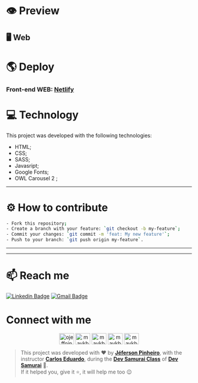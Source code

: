 # :eye: Preview
## :desktop_computer: Web
<p align="center" ></p>

# :earth_americas: Deploy
### Front-end WEB: [Netlify]()<br />

# :computer: Technology
This project was developed with the following technologies:
- HTML;
- CSS;
- SASS;
- Javasript;
- Google Fonts;
- OWL Carousel 2 ;
---

# :gear: How to contribute
```bash
- Fork this repository;
- Create a branch with your feature: `git checkout -b my-feature`;
- Commit your changes: `git commit -m 'feat: My new feature'`;
- Push to your branch: `git push origin my-feature`.
```
--- 

---
# :mailbox: Reach me	
[![Linkedin Badge](https://img.shields.io/badge/-JefersonPinheiro-blue?style=flat-square&logo=Linkedin&logoColor=white&link=https://https://www.linkedin.com/in/jeferson-pinheiro/)](https://www.linkedin.com/in/jeferson-pinheiro/)
[![Gmail Badge](https://img.shields.io/badge/-jefersonpinheirodesouza@gmail.com-c14438?style=flat-square&logo=Gmail&logoColor=white&link=mailto:jefersonpinheirodesouza@gmail.com)](mailto:jefersonpinheirodesouza@gmail.com)

# Connect with me
<p align="center">
<a href="https://dev.to/ojeffoinheiro" target="blank"><img align="center" src="https://cdn.jsdelivr.net/npm/simple-icons@3.0.1/icons/dev-dot-to.svg" alt="ojeffoinheiro" height="30" width="40" /></a>
<a href="https://codepen.io/ojeffoinheiro" target="blank"><img align="center" src="https://cdn.jsdelivr.net/npm/simple-icons@3.0.1/icons/codepen.svg" alt="maykbrito" height="30" width="40" /></a>
<a href="https://linkedin.com/in/jeferson-pinheiro" target="blank"><img align="center" src="https://cdn.jsdelivr.net/npm/simple-icons@3.0.1/icons/linkedin.svg" alt="maykbrito" height="30" width="40" /></a>
<a href="https://stackoverflow.com/ojeffpinheiro" target="blank"><img align="center" src="https://cdn.jsdelivr.net/npm/simple-icons@3.0.1/icons/stackoverflow.svg" alt="maykbrito" height="30" width="40" /></a>
<a href="https://codesandbox.io/u/ojeffoinheiro" target="blank"><img align="center" src="https://cdn.jsdelivr.net/npm/simple-icons@3.0.1/icons/codesandbox.svg" alt="maykbrito" height="30" width="40" /></a>
</p>

>This project was developed with ❤️ by **[Jéferson Pinheiro](https://github.com/ojeffpinheiro01/)**, with the instructor **[Carlos Eduardo](https://www.linkedin.com/in/carlos-eduardo-santos-oliveira-59255a110/)**, during the **[Dev Samurai Class](https://lp.devsamurai.com.br/pl/sl/do/ta8cd6eu/?xpromo=st-devsamurai)** of **[Dev Samurai](https://www.linkedin.com/school/dev-samurai/)** 💜. <br> 
   If it helped you, give it ⭐, it will help me too 😉
